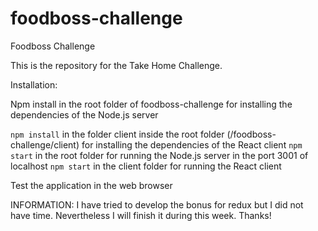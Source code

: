 # foodboss-challenge
Foodboss Challenge

This is the repository for the Take Home Challenge. 

Installation:

Npm install in the root folder of foodboss-challenge for installing the dependencies of the Node.js server

`npm install` in the folder client inside the root folder (/foodboss-challenge/client) for installing the dependencies of the React client
`npm start` in the root folder for running the Node.js server in the port 3001 of localhost
`npm start` in the client folder for running the React client

Test the application in the web browser

INFORMATION: I have tried to develop the bonus for redux but I did not have time. Nevertheless I will finish it during this week. 
Thanks!
